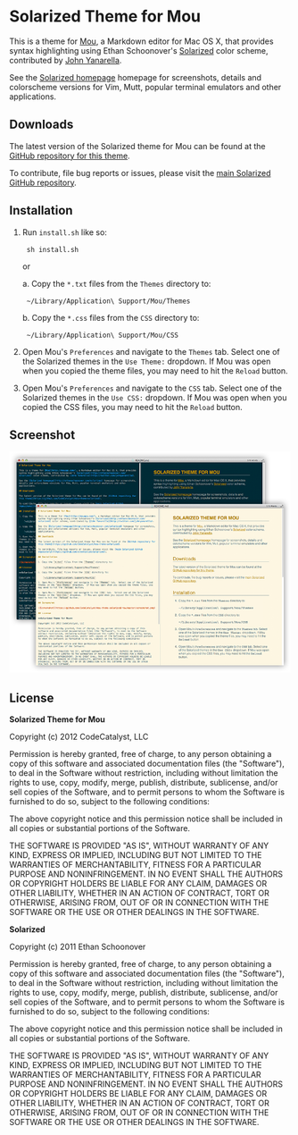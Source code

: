 # Solarized Theme for Mou

This is a theme for [Mou](http://mouapp.com/), a Markdown editor for Mac OS X, that provides syntax highlighting using Ethan Schoonover's [Solarized](http://ethanschoonover.com/solarized) color scheme, contributed by [John Yanarella](http://twitter.com/johnyanarella).

See the [Solarized homepage](http://ethanschoonover.com/solarized) homepage for screenshots, details and colorscheme versions for Vim, Mutt, popular terminal emulators and other applications.

## Downloads

The latest version of the Solarized theme for Mou can be found at the [GitHub repository for this theme](https://github.com/CodeCatalyst/mou-theme-solarized).

To contribute, file bug reports or issues, please visit the [main Solarized GitHub repository](https://github.com/altercation/solarized).

## Installation

1. Run `install.sh` like so:

        sh install.sh

    or

    a. Copy the `*.txt` files from the `Themes` directory to:

        ~/Library/Application\ Support/Mou/Themes

    b. Copy the `*.css` files from the `CSS` directory to:

        ~/Library/Application\ Support/Mou/CSS

3. Open Mou's `Preferences` and navigate to the `Themes` tab.  Select one of the Solarized themes in the `Use Theme:` dropdown.  If Mou was open when you copied the theme files, you may need to hit the `Reload` button.

4. Open Mou's `Preferences` and navigate to the `CSS` tab.  Select one of the Solarized themes in the `Use CSS:` dropdown.  If Mou was open when you copied the CSS files, you may need to hit the `Reload` button.

## Screenshot

![Screenshot](screenshot.png)

## License

**Solarized Theme for Mou**

Copyright (c) 2012 CodeCatalyst, LLC

Permission is hereby granted, free of charge, to any person obtaining a copy of this software and associated documentation files (the "Software"), to deal in the Software without restriction, including without limitation the rights to use, copy, modify, merge, publish, distribute, sublicense, and/or sell copies of the Software, and to permit persons to whom the Software is furnished to do so, subject to the following conditions:

The above copyright notice and this permission notice shall be included in all copies or substantial portions of the Software.

THE SOFTWARE IS PROVIDED "AS IS", WITHOUT WARRANTY OF ANY KIND, EXPRESS OR IMPLIED, INCLUDING BUT NOT LIMITED TO THE WARRANTIES OF MERCHANTABILITY, FITNESS FOR A PARTICULAR PURPOSE AND NONINFRINGEMENT. IN NO EVENT SHALL THE AUTHORS OR COPYRIGHT HOLDERS BE LIABLE FOR ANY CLAIM, DAMAGES OR OTHER LIABILITY, WHETHER IN AN ACTION OF CONTRACT, TORT OR OTHERWISE, ARISING FROM, OUT OF OR IN CONNECTION WITH THE SOFTWARE OR THE USE OR OTHER DEALINGS IN THE SOFTWARE.

**Solarized**

Copyright (c) 2011 Ethan Schoonover

Permission is hereby granted, free of charge, to any person obtaining a copy of this software and associated documentation files (the "Software"), to deal in the Software without restriction, including without limitation the rights to use, copy, modify, merge, publish, distribute, sublicense, and/or sell copies of the Software, and to permit persons to whom the Software is furnished to do so, subject to the following conditions:

The above copyright notice and this permission notice shall be included in all copies or substantial portions of the Software.

THE SOFTWARE IS PROVIDED "AS IS", WITHOUT WARRANTY OF ANY KIND, EXPRESS OR IMPLIED, INCLUDING BUT NOT LIMITED TO THE WARRANTIES OF MERCHANTABILITY, FITNESS FOR A PARTICULAR PURPOSE AND NONINFRINGEMENT. IN NO EVENT SHALL THE AUTHORS OR COPYRIGHT HOLDERS BE LIABLE FOR ANY CLAIM, DAMAGES OR OTHER LIABILITY, WHETHER IN AN ACTION OF CONTRACT, TORT OR OTHERWISE, ARISING FROM, OUT OF OR IN CONNECTION WITH THE SOFTWARE OR THE USE OR OTHER DEALINGS IN THE SOFTWARE.

